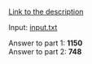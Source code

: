 [Link to the description](https://adventofcode.com/2019/day/4)

Input: [input.txt](./input.txt)

Answer to part 1: **1150**  
Answer to part 2: **748**

